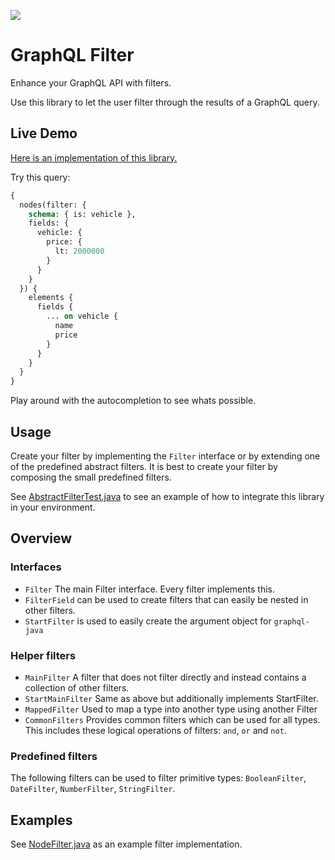 [![](https://jitpack.io/v/gentics/graphql-java-filter.svg)](https://jitpack.io/#gentics/graphql-java-filter)

# GraphQL Filter
Enhance your GraphQL API with filters.

Use this library to let the user filter through the results of a GraphQL query.

## Live Demo
[Here is an implementation of this library.](https://demo.getmesh.io/api/v1/demo/graphql/browser)

Try this query:

```graphql
{
  nodes(filter: {
    schema: { is: vehicle },
    fields: {
      vehicle: {
        price: {
          lt: 2000000
        }
      }
    }
  }) {
    elements {
      fields {
        ... on vehicle {
          name
          price
        }
      }
    }
  }
}
```

Play around with the autocompletion to see whats possible.

## Usage
Create your filter by implementing the `Filter` interface or by extending one of the predefined abstract filters. It is best to create your filter by composing the small predefined filters.

See [AbstractFilterTest.java](src/test/java/com/gentics/graphqlfilter/AbstractFilterTest.java) to see an example of how to integrate this library in your environment.

## Overview

### Interfaces
* `Filter` The main Filter interface. Every filter implements this.
* `FilterField` can be used to create filters that can easily be nested in other filters.
* `StartFilter` is used to easily create the argument object for `graphql-java`

### Helper filters
* `MainFilter` A filter that does not filter directly and instead contains a collection of other filters.
* `StartMainFilter` Same as above but additionally implements StartFilter.
* `MappedFilter` Used to map a type into another type using another Filter
* `CommonFilters` Provides common filters which can be used for all types. This includes these logical operations of filters: `and`, `or` and `not`.

### Predefined filters
The following filters can be used to filter primitive types: `BooleanFilter`, `DateFilter`, `NumberFilter`, `StringFilter`.

## Examples
See [NodeFilter.java](src/test/java/com/gentics/graphqlfilter/filter/NodeFilter.java)  as an example filter implementation.
